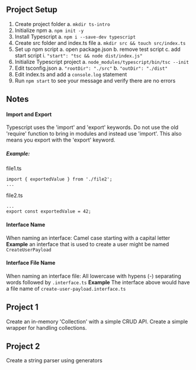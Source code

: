 ## Project Setup
1. Create project folder
    a. `mkdir ts-intro`
2. Initialize npm
    a. `npm init -y`
3. Install Typescript
    a. `npm i --save-dev typescript`
4. Create src folder and index.ts file
    a. `mkdir src && touch src/index.ts`
5. Set  up npm script
    a. open package.json
    b. remove test script
    c. add start script 
        i. `"start": "tsc && node dist/index.js"`
6. Initialize Typescript project
    a. `node_modules/typescript/bin/tsc --init`
7. Edit tsconfig.json
    a. `"rootDir": "./src"`
    b. `"outDir": "./dist"`
8. Edit index.ts and add a `console.log` statement
9. Run `npm start` to see your message and verify there are no errors


## Notes

#### Import and Export
Typescript uses the 'import' and 'export' keywords. Do not use the old 'require' function to bring in modules and instead use 'import'.
This also means you export with the 'export' keyword.

##### Example:

file1.ts
```
import { exportedValue } from './file2';
...
```

file2.ts
```
...
export const exportedValue = 42;
```

#### Interface Name
When naming an interface: Camel case starting with a capital letter
**Example** an interface that is used to create a user might be named `CreateUserPayload`

#### Interface File Name
When naming an interface file: All lowercase with hypens (-) separating words followed by `.interface.ts`
**Example** The interface above would have a file name of `create-user-payload.interface.ts`

## Project 1
Create an in-memory 'Collection' with a simple CRUD API.
Create a simple wrapper for handling collections.


## Project 2
Create a string parser using generators